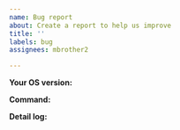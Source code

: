 ```yaml
---
name: Bug report
about: Create a report to help us improve
title: ''
labels: bug
assignees: mbrother2

---
```


**Your OS version:** 

**Command:**

**Detail log:**
